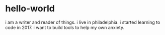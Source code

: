 # hello-world
i am a writer and reader of things. i live in philadelphia. i started learning to code in 2017. i want to build tools to help my own anxiety.

